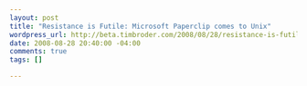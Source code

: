 ```yaml
--- 
layout: post
title: "Resistance is Futile: Microsoft Paperclip comes to Unix"
wordpress_url: http://beta.timbroder.com/2008/08/28/resistance-is-futile-microsoft-paperclip-comes-to-unix/
date: 2008-08-28 20:40:00 -04:00
comments: true
tags: []

---
```

<a href="http://houghi.org/shots/vim001.gif"><img style="display:block; margin:0px auto 10px; text-align:center;cursor:pointer; cursor:hand;" src="http://houghi.org/shots/vim001.gif" border="0" alt="" /></a>
